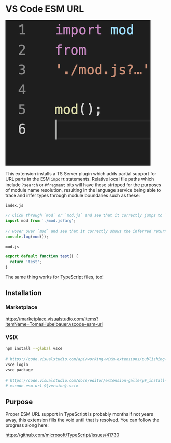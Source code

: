 # VS Code ESM URL

![](icon.png)

This extension installs a TS Server plugin which adds partial support for URL
parts in the ESM `import` statements. Relative local file paths which include
`?search` or `#fragment` bits will have those stripped for the purposes of
module name resolution, resulting in the language service being able to trace
and infer types through module boundaries such as these:

`index.js`
```javascript
// Click through `mod` or `mod.js` and see that it correctly jumps to `mod.js`
import mod from './mod.js?arg';

// Hover over `mod` and see that it correctly shows the inferred return type
console.log(mod());
```

`mod.js`
```javascript
export default function test() {
  return 'test';
}
```

The same thing works for TypeScript files, too!

## Installation

### Marketplace

https://marketplace.visualstudio.com/items?itemName=TomasHubelbauer.vscode-esm-url

### VSIX

```sh
npm install --global vsce

# https://code.visualstudio.com/api/working-with-extensions/publishing-extension#publishing-extensions
vsce login
vsce package

# https://code.visualstudio.com/docs/editor/extension-gallery#_install-from-a-vsix
# vscode-esm-url-${version}.vsix
```

## Purpose

Proper ESM URL support in TypeScript is probably months if not years away, this
extension fills the void until that is resolved. You can follow the progress
along here:

https://github.com/microsoft/TypeScript/issues/41730
